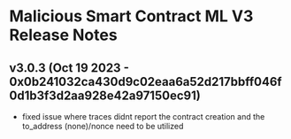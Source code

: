 # Malicious Smart Contract ML V3 Release Notes

## v3.0.3 (Oct 19 2023 - 0x0b241032ca430d9c02eaa6a52d217bbff046f0d1b3f3d2aa928e42a97150ec91)
- fixed issue where traces didnt report the contract creation and the to_address (none)/nonce need to be utilized
